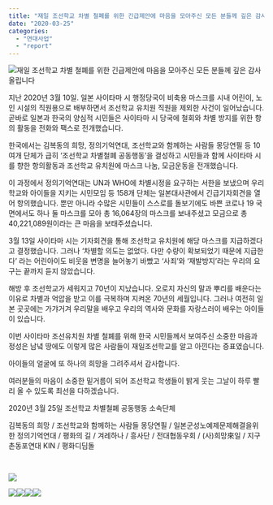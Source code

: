 ```yaml
---
title: "재일 조선학교 차별 철폐를 위한 긴급제안에 마음을 모아주신 모든 분들께 깊은 감사 올립니다"
date: "2020-03-25"
categories: 
  - "연대사업"
  - "report"
---
```


![](https://r2.womenandwar.net/2020/03/공동보고문-2-scaled.jpg)재일 조선학교 차별 철폐를 위한 긴급제안에 마음을 모아주신 모든 분들께 깊은 감사 올립니다

지난 2020년 3월 10일. 일본 사이타마 시 행정당국이 비축용 마스크를 시내 어린이, 노인 시설의 직원용으로 배부하면서 조선학교 유치원 직원을 제외한 사건이 일어났습니다. 곧바로 일본과 한국의 양심적 시민들은 사이타마 시 당국에 철회와 차별 방지를 위한 항의 활동을 전화와 팩스로 전개했습니다.

한국에서는 김복동의 희망, 정의기억연대, 조선학교와 함께하는 사람들 몽당연필 등 10여개 단체가 급히 ‘조선학교 차별철폐 공동행동’을 결성하고 시민들과 함께 사이타마 시를 향한 항의활동과 조선학교 유치원에 마스크 나눔, 모금운동을 전개했습니다.

이 과정에서 정의기억연대는 UN과 WHO에 차별시정을 요구하는 서한을 보냈으며 우리학교와 아이들을 지키는 시민모임 등 158개 단체는 일본대사관에서 긴급기자회견을 열어 항의했습니다. 뿐만 아니라 수많은 시민들이 스스로를 돌보기에도 바쁜 코로나 19 국면에서도 하나 둘 마스크를 모아 총 16,064장의 마스크를 보내주셨고 모금으로 총 40,221,089원이라는 큰 마음을 보태주셨습니다.

3월 13일 사이타마 시는 기자회견을 통해 조선학교 유치원에 해당 마스크를 지급하겠다고 결정했습니다. 그러나 ‘차별할 의도는 없었다. 다만 수량이 확보되었기 때문에 지급한다’ 라는 어린아이도 비웃을 변명을 늘어놓기 바빴고 ‘사죄’와 ‘재발방지’라는 우리의 요구는 끝까지 듣지 않았습니다.

해방 후 조선학교가 세워지고 70년이 지났습니다. 오로지 자신의 말과 뿌리를 배운다는 이유로 차별과 억압을 받고 이를 극복하며 지켜온 70년의 세월입니다. 그러나 여전히 일본 곳곳에는 가갸거겨 우리말을 배우고 우리의 역사와 문화를 자랑스러이 배우는 아이들이 있습니다.

이번 사이타마 조선유치원 차별 철폐를 위해 한국 시민들께서 보여주신 소중한 마음과 정성은 남녘 땅에도 이렇게 많은 사람들이 재일조선학교를 알고 아낀다는 증표였습니다.

아이들의 얼굴에 또 하나의 희망을 그려주셔서 감사합니다.

여러분들의 마음이 소중한 밑거름이 되어 조선학교 학생들이 밝게 웃는 그날이 하루 빨리 올 수 있도록 최선을 다하겠습니다.

2020년 3월 25일 조선학교 차별철폐 공동행동 소속단체

김복동의 희망 / 조선학교와 함께하는 사람들 몽당연필 / 일본군성노예제문제해결을위한 정의기억연대 / 평화의 길 / 겨레하나 / 흥사단 / 전대협동우회 / (사)희망來일 / 지구촌동포연대 KIN / 평화디딤돌

 

![](https://r2.womenandwar.net/2020/03/최종보고웹자보.jpg)

![](https://r2.womenandwar.net/2020/03/마스크-사진1-scaled.jpg)![](https://r2.womenandwar.net/2020/03/편집-3-2-scaled.jpg)![](https://r2.womenandwar.net/2020/03/편집1-2-scaled.jpg)![](https://r2.womenandwar.net/2020/03/편집2-2-scaled.jpg)
